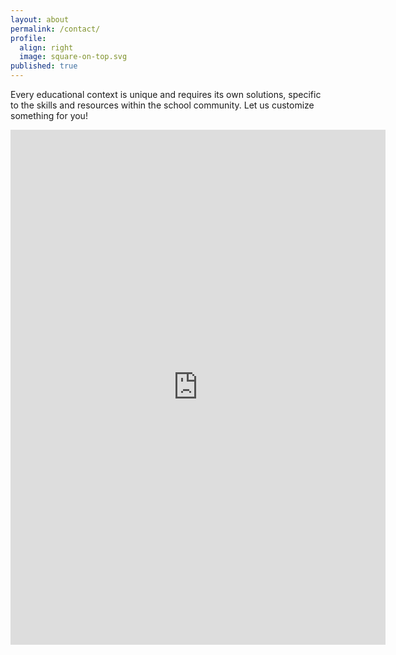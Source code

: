 ```yaml
---
layout: about
permalink: /contact/
profile:
  align: right
  image: square-on-top.svg
published: true
---
```

Every educational context is unique and requires its own solutions, specific to the skills and resources within the school community. Let us customize something for you!

<iframe src="https://docs.google.com/forms/d/e/1FAIpQLSe_7eJCCMsW_oUL-gXUctKhBiirgKMcAToZmtnGF_SbJ6dYIA/viewform?embedded=true" width="600" height="824" frameborder="0" marginheight="0" marginwidth="0">Loading…</iframe>